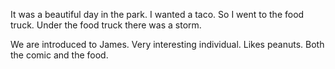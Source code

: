 It was a beautiful day in the park.
I wanted a taco.
So I went to the food truck.
Under the food truck there was a storm.

We are introduced to James.
Very interesting individual.
Likes peanuts.
Both the comic and the food.
